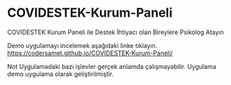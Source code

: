 # COVIDESTEK-Kurum-Paneli
COVIDESTEK Kurum Paneli ile Destek İhtiyacı olan Bireylere Psikolog Atayın

Demo uygulamayı incelemek aşağıdaki linke tıklayın.
https://codersamet.github.io/COVIDESTEK-Kurum-Paneli/

Not
Uygulamadaki bazı işlevler gerçek anlamda çalışmayabilir. Uygulama demo uygulama olarak geliştirilmiştir.
